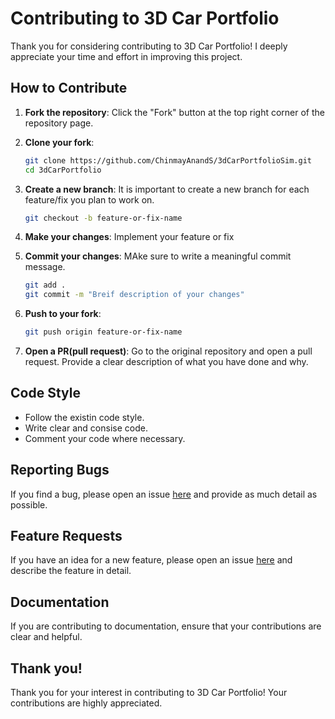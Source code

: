 # Contributing to 3D Car Portfolio

Thank you for considering contributing to 3D Car Portfolio! I deeply appreciate your time and effort in improving this project.

## How to Contribute

1. **Fork the repository**: Click the "Fork" button at the top right corner of the repository page.

2. **Clone your fork**: 
   ```sh
   git clone https://github.com/ChinmayAnandS/3dCarPortfolioSim.git
   cd 3dCarPortfolio

3. **Create a new branch**: It is important to create a new branch for each feature/fix you plan to work on.
    ```sh
    git checkout -b feature-or-fix-name

4. **Make your changes**: Implement your feature or fix

5. **Commit your changes**: MAke sure to write a meaningful commit message.
    ```sh
    git add .
    git commit -m "Breif description of your changes"

6. **Push to your fork**:
    ```sh
    git push origin feature-or-fix-name

7. **Open a PR(pull request)**: Go to the original repository and open a pull request. Provide a clear description of what you have done and why.

## Code Style
 - Follow the existin code style.
 - Write clear and consise code.
 - Comment your code where necessary.

## Reporting Bugs
If you find a bug, please open an issue [here](https://github.com/ChinmayAnandS/3dCarPortfolioSim/issues) and provide as much detail as possible.

## Feature Requests
If you have an idea for a new feature, please open an issue [here](https://github.com/ChinmayAnandS/3dCarPortfolioSim/issues) and describe the feature in detail.

## Documentation
If you are contributing to documentation, ensure that your contributions are clear and helpful.

## Thank you!
Thank you for your interest in contributing to 3D Car Portfolio! Your contributions are highly appreciated.
